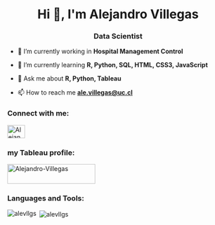 <h1 align="center">Hi 👋, I'm Alejandro Villegas</h1>
<h3 align="center">Data Scientist</h3>

- 🔭 I’m currently working in **Hospital Management Control**

- 🌱 I’m currently learning **R, Python, SQL, HTML, CSS3, JavaScript**

- 💬 Ask me about **R, Python, Tableau**

- 📫 How to reach me **ale.villegas@uc.cl**

<h3 align="left">Connect with me:</h3>
<p align="left">
<a href="https://linkedin.com/in/ale-villegas" target="blank"><img align="center" src="https://raw.githubusercontent.com/rahuldkjain/github-profile-readme-generator/master/src/images/icons/Social/linked-in-alt.svg" alt="Alejandro-Villegas" height="30" width="40" /></a>
  
<h3 align="left"> my Tableau profile:</h3>
<p align="left">
<a href="https://public.tableau.com/app/profile/alejandro.villegas.mardones" target="blank"><img align="center" src="https://cdnl.tblsft.com/sites/default/files/pages/tableau_cmyk_2015.png" alt="Alejandro-Villegas" height="45px" width="200px" /></a>

<h3 align="left">Languages and Tools:</h3><p align="left">
<p><img align="left" src="https://github-readme-stats.vercel.app/api/top-langs?username=alevllgs&show_icons=true&locale=en&layout=compact" alt="alevllgs" /></p>

<p>&nbsp;<img align="center" src="https://github-readme-stats.vercel.app/api?username=alevllgs&show_icons=true&locale=en" alt="alevllgs" /></p>


